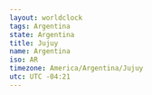 ```yaml
---
layout: worldclock
tags: Argentina
state: Argentina
title: Jujuy
name: Argentina
iso: AR
timezone: America/Argentina/Jujuy
utc: UTC -04:21
---
```


